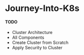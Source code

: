 # Journey-Into-K8s

#### TODO
- Cluster Architecture
- All Components
- Create Cluster from Scratch
- Apply Security to Cluster
